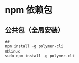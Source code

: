 
# npm 依赖包

## 公共包（全局安装）

```shell
## 
npm install -g polymer-cli
或linux
sudo npm install -g polymer-cli

```
